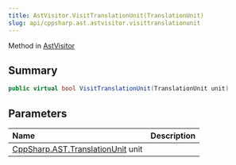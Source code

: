 ```yaml
---
title: AstVisitor.VisitTranslationUnit(TranslationUnit)
slug: api/cppsharp.ast.astvisitor.visittranslationunit
---
```

Method in [AstVisitor](/api/cppsharp/ast/astvisitor)

## Summary



```csharp
public virtual bool VisitTranslationUnit(TranslationUnit unit)
```

## Parameters

|Name|Description|
|:---|:---|
|[CppSharp.AST.TranslationUnit](/api/cppsharp/ast/translationunit) unit||

